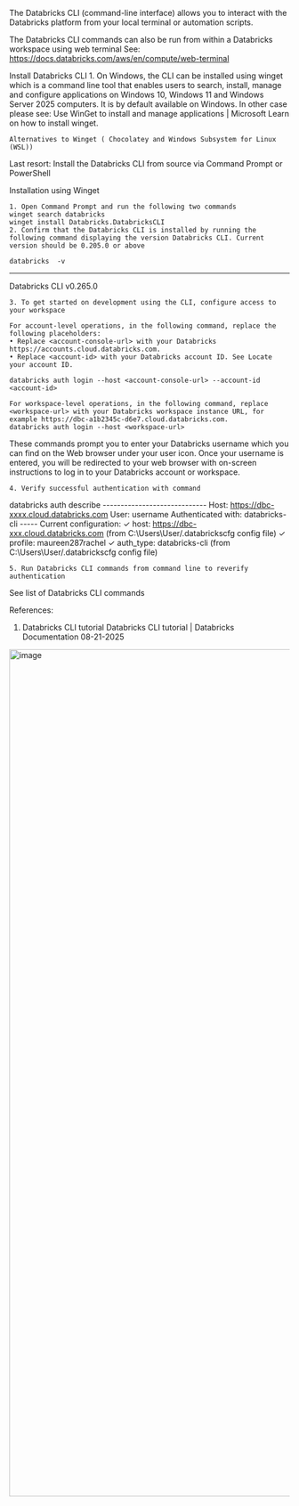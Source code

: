 The Databricks CLI (command-line interface) allows you to interact with the Databricks platform from your local terminal or automation scripts. 

The Databricks CLI commands can also be run from within a Databricks workspace using web terminal 
See: https://docs.databricks.com/aws/en/compute/web-terminal

Install Databricks CLI 
	1. On Windows, the CLI can be installed using winget which is a command line tool that enables users to search, install, manage and configure applications on Windows 10, Windows 11 and Windows Server 2025 computers. It is by default available on Windows. In other case please see: Use WinGet to install and manage applications | Microsoft Learn on how to install winget. 
	
	Alternatives to Winget ( Chocolatey and Windows Subsystem for Linux (WSL))
Last resort: Install the Databricks CLI from source via Command Prompt or PowerShell

Installation using Winget
	
	1. Open Command Prompt and run the following two commands
	winget search databricks
	winget install Databricks.DatabricksCLI
	2. Confirm that the Databricks CLI is installed by running the following command displaying the version Databricks CLI. Current version should be 0.205.0 or above
	
	databricks  -v

---------------
Databricks CLI v0.265.0

	3. To get started on development using the CLI, configure access to your workspace 

	For account-level operations, in the following command, replace the following placeholders:
	• Replace <account-console-url> with your Databricks https://accounts.cloud.databricks.com.
	• Replace <account-id> with your Databricks account ID. See Locate your account ID.
	
	databricks auth login --host <account-console-url> --account-id <account-id>
	
	For workspace-level operations, in the following command, replace <workspace-url> with your Databricks workspace instance URL, for example https://dbc-a1b2345c-d6e7.cloud.databricks.com.
	databricks auth login --host <workspace-url>

These commands prompt you to enter your Databricks username which you can find on the Web browser under your user icon. Once your username is entered, you will be redirected to your web browser with on-screen instructions to log in to your Databricks account or workspace. 
	
	4. Verify successful authentication with command 
databricks auth describe
	-----------------------------
	Host: https://dbc-xxxx.cloud.databricks.com
	User: username
	Authenticated with: databricks-cli
	-----
	Current configuration:
	  ✓ host: https://dbc-xxx.cloud.databricks.com (from C:\Users\User/.databrickscfg config file)
	  ✓ profile: maureen287rachel
	  ✓ auth_type: databricks-cli (from C:\Users\User/.databrickscfg config file)
	
	
	5. Run Databricks CLI commands from command line to reverify authentication
See list of Databricks CLI commands

References: 
1. Databricks CLI tutorial  Databricks CLI tutorial | Databricks Documentation 08-21-2025
<img width="925" height="1522" alt="image" src="https://github.com/user-attachments/assets/b4557530-e9f4-4f7d-b92e-6fe124b0b6b3" />
